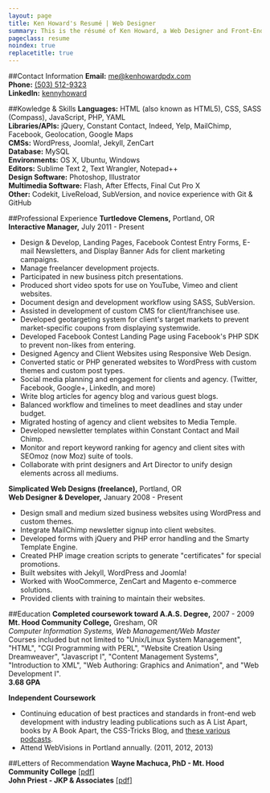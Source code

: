 ```yaml
---
layout: page
title: Ken Howard's Resumé | Web Designer
summary: This is the résumé of Ken Howard, a Web Designer and Front-End Developer who lives and breathes all things web. Ken resides in Gresham, Oregon with his beautiful wife, two lovely daughters and handsome baby boy. He enjoys designing and building user-friendly websites that inform and delight.
pageclass: resume
noindex: true
replacetitle: true
---
```


##Contact Information
**Email:** <a href="mailto:me@kenhowardpdx.com">me@kenhowardpdx.com</a>  
**Phone:** <a href="tel:5035129323">(503) 512-9323</a>  
**LinkedIn:** <a href="http://lnkd.in/g7DhUM">kennyhoward</a>

##Kowledge & Skills
**Languages:** HTML (also known as HTML5), CSS, SASS (Compass), JavaScript, PHP, YAML  
**Libraries/APIs:** jQuery, Constant Contact, Indeed, Yelp, MailChimp, Facebook, Geolocation, Google Maps  
**CMSs:** WordPress, Joomla!, Jekyll, ZenCart  
**Database:** MySQL  
**Environments:** OS X, Ubuntu, Windows  
**Editors:** Sublime Text 2, Text Wrangler, Notepad++  
**Design Software:** Photoshop, Illustrator  
**Multimedia Software:** Flash, After Effects, Final Cut Pro X  
**Other:** Codekit, LiveReload, SubVersion, and novice experience with Git & GitHub

##Professional Experience
**Turtledove Clemens,** Portland, OR  
**Interactive Manager,** July 2011 - Present

* Design & Develop, Landing Pages, Facebook Contest Entry Forms, E-mail Newsletters, and Display Banner Ads for client marketing campaigns.
* Manage freelancer development projects.
* Participated in new business pitch presentations.
* Produced short video spots for use on YouTube, Vimeo and client websites.
* Document design and development workflow using SASS, SubVersion.
* Assisted in development of custom CMS for client/franchisee use.
* Developed geotargeting system for client's target markets to prevent market-specific coupons from displaying systemwide.
* Developed Facebook Contest Landing Page using Facebook's PHP SDK to prevent non-likes from entering.
* Designed Agency and Client Websites using Responsive Web Design.
* Converted static or PHP generated websites to WordPress with custom themes and custom post types.
* Social media planning and engagement for clients and agency. (Twitter, Facebook, Google+, LinkedIn, and more)
* Write blog articles for agency blog and various guest blogs.
* Balanced workflow and timelines to meet deadlines and stay under budget.
* Migrated hosting of agency and client websites to Media Temple.
* Developed newsletter templates within Constant Contact and Mail Chimp.
* Monitor and report keyword ranking for agency and client sites with SEOmoz (now Moz) suite of tools.
* Collaborate with print designers and Art Director to unify design elements across all mediums.

**Simplicated Web Designs (freelance),** Portland, OR  
**Web Designer & Developer,** January 2008 - Present

* Design small and medium sized business websites using WordPress and custom themes.
* Integrate MailChimp newsletter signup into client websites.
* Developed forms with jQuery and PHP error handling and the Smarty Template Engine.
* Created PHP image creation scripts to generate "certificates" for special promotions.
* Built websites with Jekyll, WordPress and Joomla!
* Worked with WooCommerce, ZenCart and Magento e-commerce solutions.
* Provided clients with training to maintain their websites.


##Education
**Completed coursework toward A.A.S. Degree,** 2007 - 2009  
**Mt. Hood Community College,** Gresham, OR  
*Computer Information Systems, Web Management/Web Master*  
Courses included but not limited to "Unix/Linux System Management", "HTML", "CGI Programming with PERL", "Website Creation Using Dreamweaver", "Javascript I", "Content Management Systems", "Introduction to XML", "Web Authoring: Graphics and Animation", and "Web Development I".  
**3.68 GPA**


**Independent Coursework**

* Continuing education of best practices and standards in front-end web development with industry leading publications such as A List Apart, books by A Book Apart, the CSS-Tricks Blog, and [these various podcasts](/blog/2013/07/create-your-own-web-design-podcast-directory/).
* Attend WebVisions in Portland annually. (2011, 2012, 2013)

##Letters of Recommendation
**Wayne Machuca, PhD - Mt. Hood Community College** [[pdf]](/images/lor/lor-ken-howard-1.pdf)  
**John Priest - JKP & Associates** [[pdf]](/images/lor/lor-ken-howard-2.pdf)
